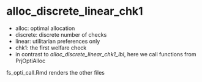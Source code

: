 # alloc_discrete_linear_chk1

- alloc: optimal allocation
- discrete: discrete number of checks
- linear: utilitarian preferences only
- chk1: the first welfare check
- in contrast to *alloc_discrete_linear_chk1_lbl*, here we call functions from PrjOptiAlloc

fs_opti_call.Rmd renders the other files
